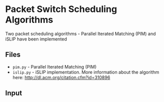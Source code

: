 # Packet Switch Scheduling Algorithms

Two packet scheduling algorithms - Parallel Iterated Matching (PIM) and iSLIP have been implemented

## Files
- `pim.py` - Parallel Iterated Matching (PIM)
- `islip.py` - iSLIP implementation. More information about the algorithm here: http://dl.acm.org/citation.cfm?id=310896

## Input

